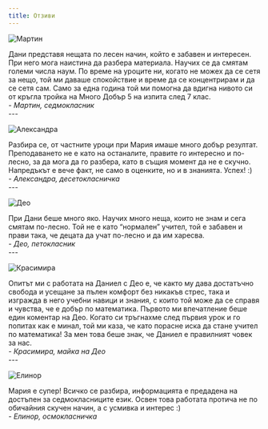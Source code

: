 ```yaml
---
title: Отзиви
---
```

<div class="feedback">
  <p class="photo left">
    <img src="{{ "/assets/images/marti.png" }}" alt="Мартин">
  </p>
Дани представя нещата по лесен начин, който е забавен и интересен. При него мога наистина да разбера материала. Научих се да смятам големи числа наум. По време на уроците ни, когато не можех да се сетя за нещо, той ми даваше спокойствие и време да се концентрирам и да се сетя сам. Само за една година той ми помогна да вдигна нивото си от кръгла тройка на Много Добър 5 на изпита след 7 клас.
<br>
<i>- Мартин, седмокласник</i>
</div>
---
<div class="feedback">
  <p class="photo right">
    <img src="{{ "/assets/images/random.png" }}" alt="Александра">
  </p>
Разбира се, от частните уроци при Мария имаше много добър резултат. Преподаването не е като на останалите, правите го интересно и по-лесно, за да мога да го разбера, като в същия момент да не е скучно. Напредъкът е вече факт, не само в оценките, но и в знанията. Успех! :)
<br>
<i>- Александра, десетокласничка</i>

</div>
---
<div class="feedback">
  <p class="photo left">
    <img src="{{ "/assets/images/deo.png" }}" alt="Део">
  </p>
При Дани беше много яко. Научих много неща, които не знам и сега смятам по-лесно. Той не е като “нормален” учител, той е забавен и прави така, че децата да учат по-лесно и да им харесва.
<br>
<i>- Део, петокласник</i>
</div>
---
<div class="feedback">
  <p class="photo right">
    <img src="{{ "/assets/images/krasi.png" }}" alt="Красимира">
  </p>
Опитът ми с работата на Даниел с Део е, че както му дава достатъчно свобода и усещане за пълен комфорт без никакъв стрес, така и изгражда в него учебни навици и знания, с които той може да се справя и чувства, че е добър по математика. Първото ми впечатление беше един коментар на Део. Когато си тръгнахме след първия урок и го попитах как е минал, той ми каза, че като порасне иска да стане учител по математика! За мен това беше знак, че Даниел е правилният човек за нас.
<br>
<i>- Красимира, майка на Део</i>
</div>
---
<div class="feedback">
  <p class="photo left">
    <img src="{{ "/assets/images/random.png" }}" alt="Елинор">
  </p>
Мария е супер! Всичко се разбира, информацията е предадена на достъпен за седмокласниците език. Освен това работата протича не по обичайния скучен начин, а с усмивка и интерес :)
<br>
<i>- Елинор, осмокласничка</i>
</div>
